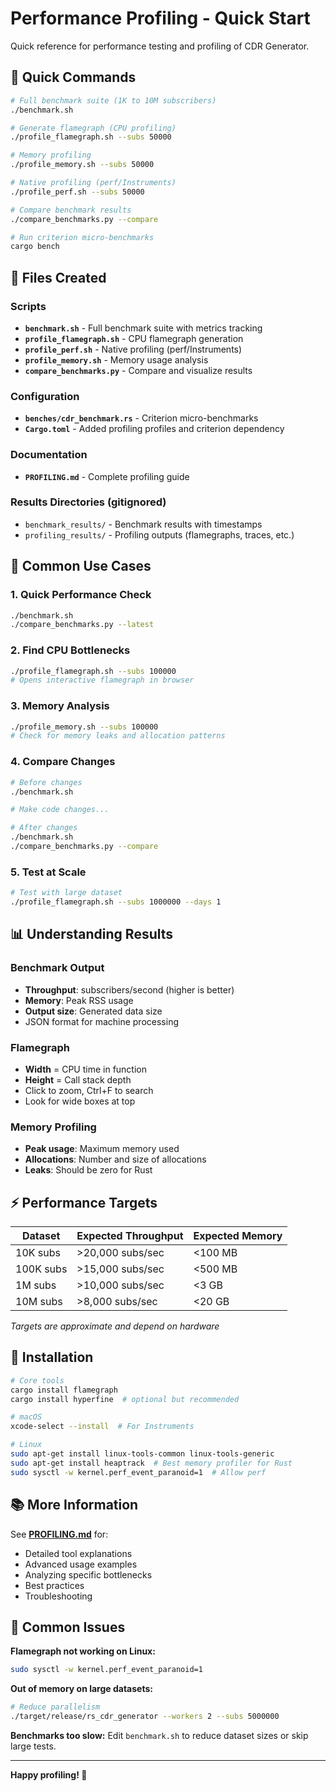 # Performance Profiling - Quick Start

Quick reference for performance testing and profiling of CDR Generator.

## 🚀 Quick Commands

```bash
# Full benchmark suite (1K to 10M subscribers)
./benchmark.sh

# Generate flamegraph (CPU profiling)
./profile_flamegraph.sh --subs 50000

# Memory profiling
./profile_memory.sh --subs 50000

# Native profiling (perf/Instruments)
./profile_perf.sh --subs 50000

# Compare benchmark results
./compare_benchmarks.py --compare

# Run criterion micro-benchmarks
cargo bench
```

## 📁 Files Created

### Scripts
- **`benchmark.sh`** - Full benchmark suite with metrics tracking
- **`profile_flamegraph.sh`** - CPU flamegraph generation
- **`profile_perf.sh`** - Native profiling (perf/Instruments)
- **`profile_memory.sh`** - Memory usage analysis
- **`compare_benchmarks.py`** - Compare and visualize results

### Configuration
- **`benches/cdr_benchmark.rs`** - Criterion micro-benchmarks
- **`Cargo.toml`** - Added profiling profiles and criterion dependency

### Documentation
- **`PROFILING.md`** - Complete profiling guide

### Results Directories (gitignored)
- `benchmark_results/` - Benchmark results with timestamps
- `profiling_results/` - Profiling outputs (flamegraphs, traces, etc.)

## 🎯 Common Use Cases

### 1. Quick Performance Check
```bash
./benchmark.sh
./compare_benchmarks.py --latest
```

### 2. Find CPU Bottlenecks
```bash
./profile_flamegraph.sh --subs 100000
# Opens interactive flamegraph in browser
```

### 3. Memory Analysis
```bash
./profile_memory.sh --subs 100000
# Check for memory leaks and allocation patterns
```

### 4. Compare Changes
```bash
# Before changes
./benchmark.sh

# Make code changes...

# After changes
./benchmark.sh
./compare_benchmarks.py --compare
```

### 5. Test at Scale
```bash
# Test with large dataset
./profile_flamegraph.sh --subs 1000000 --days 1
```

## 📊 Understanding Results

### Benchmark Output
- **Throughput**: subscribers/second (higher is better)
- **Memory**: Peak RSS usage
- **Output size**: Generated data size
- JSON format for machine processing

### Flamegraph
- **Width** = CPU time in function
- **Height** = Call stack depth
- Click to zoom, Ctrl+F to search
- Look for wide boxes at top

### Memory Profiling
- **Peak usage**: Maximum memory used
- **Allocations**: Number and size of allocations
- **Leaks**: Should be zero for Rust

## ⚡ Performance Targets

| Dataset | Expected Throughput | Expected Memory |
|---------|-------------------|-----------------|
| 10K subs | >20,000 subs/sec | <100 MB |
| 100K subs | >15,000 subs/sec | <500 MB |
| 1M subs | >10,000 subs/sec | <3 GB |
| 10M subs | >8,000 subs/sec | <20 GB |

*Targets are approximate and depend on hardware*

## 🔧 Installation

```bash
# Core tools
cargo install flamegraph
cargo install hyperfine  # optional but recommended

# macOS
xcode-select --install  # For Instruments

# Linux
sudo apt-get install linux-tools-common linux-tools-generic
sudo apt-get install heaptrack  # Best memory profiler for Rust
sudo sysctl -w kernel.perf_event_paranoid=1  # Allow perf
```

## 📚 More Information

See **[PROFILING.md](PROFILING.md)** for:
- Detailed tool explanations
- Advanced usage examples
- Analyzing specific bottlenecks
- Best practices
- Troubleshooting

## 🐛 Common Issues

**Flamegraph not working on Linux:**
```bash
sudo sysctl -w kernel.perf_event_paranoid=1
```

**Out of memory on large datasets:**
```bash
# Reduce parallelism
./target/release/rs_cdr_generator --workers 2 --subs 5000000
```

**Benchmarks too slow:**
Edit `benchmark.sh` to reduce dataset sizes or skip large tests.

---

**Happy profiling! 🚀**
